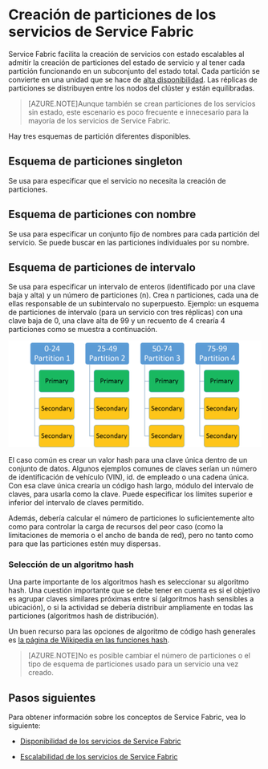 <properties
   pageTitle="Creación de particiones de los servicios de Service Fabric"
   description="Describe cómo crear particiones de los servicios de Service Fabric"
   services="service-fabric"
   documentationCenter=".net"
   authors="appi101"
   manager="timlt"
   editor=""/>

<tags
   ms.service="service-fabric"
   ms.devlang="dotnet"
   ms.topic="article"
   ms.tgt_pltfrm="NA"
   ms.workload="NA"
   ms.date="04/13/2015"
   ms.author="aprameyr"/>

# Creación de particiones de los servicios de Service Fabric
Service Fabric facilita la creación de servicios con estado escalables al admitir la creación de particiones del estado de servicio y al tener cada partición funcionando en un subconjunto del estado total. Cada partición se convierte en una unidad que se hace de [alta disponibilidad](service-fabric-availability-services.md). Las réplicas de particiones se distribuyen entre los nodos del clúster y están equilibradas.

> [AZURE.NOTE]Aunque también se crean particiones de los servicios sin estado, este escenario es poco frecuente e innecesario para la mayoría de los servicios de Service Fabric.

Hay tres esquemas de partición diferentes disponibles.

## Esquema de particiones singleton
Se usa para especificar que el servicio no necesita la creación de particiones.

## Esquema de particiones con nombre
Se usa para especificar un conjunto fijo de nombres para cada partición del servicio. Se puede buscar en las particiones individuales por su nombre.

## Esquema de particiones de intervalo
Se usa para especificar un intervalo de enteros (identificado por una clave baja y alta) y un número de particiones (n). Crea n particiones, cada una de ellas responsable de un subintervalo no superpuesto. Ejemplo: un esquema de particiones de intervalo (para un servicio con tres réplicas) con una clave baja de 0, una clave alta de 99 y un recuento de 4 crearía 4 particiones como se muestra a continuación.

![Creación de particiones por intervalos](./media/service-fabric-concepts-partitioning/range-partitioning.png)

El caso común es crear un valor hash para una clave única dentro de un conjunto de datos. Algunos ejemplos comunes de claves serían un número de identificación de vehículo (VIN), id. de empleado o una cadena única. Con esa clave única crearía un código hash largo, módulo del intervalo de claves, para usarla como la clave. Puede especificar los límites superior e inferior del intervalo de claves permitido.

Además, debería calcular el número de particiones lo suficientemente alto como para controlar la carga de recursos del peor caso (como la limitaciones de memoria o el ancho de banda de red), pero no tanto como para que las particiones estén muy dispersas.

### Selección de un algoritmo hash
Una parte importante de los algoritmos hash es seleccionar su algoritmo hash. Una cuestión importante que se debe tener en cuenta es si el objetivo es agrupar claves similares próximas entre sí (algoritmos hash sensibles a ubicación), o si la actividad se debería distribuir ampliamente en todas las particiones (algoritmos hash de distribución).

Un buen recurso para las opciones de algoritmo de código hash generales es [la página de Wikipedia en las funciones hash](http://en.wikipedia.org/wiki/Hash_function).

> [AZURE.NOTE]No es posible cambiar el número de particiones o el tipo de esquema de particiones usado para un servicio una vez creado.

## Pasos siguientes

Para obtener información sobre los conceptos de Service Fabric, vea lo siguiente:

- [Disponibilidad de los servicios de Service Fabric](service-fabric-availability-services.md)

- [Escalabilidad de los servicios de Service Fabric](service-fabric-concepts-scalability.md)
 

<!---HONumber=August15_HO6-->